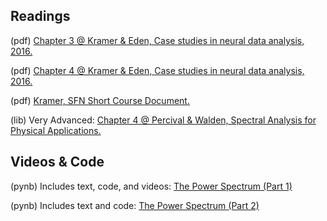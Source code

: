 ## Readings

(pdf) 	[Chapter 3 @ Kramer & Eden, Case studies in neural data analysis, 2016.](/Readings/Kramer_Eden_Chapter_03.pdf)

(pdf)   [Chapter 4 @ Kramer & Eden, Case studies in neural data analysis, 2016.](/Readings/Kramer_Eden_Chapter_04.pdf)

(pdf) 	[Kramer, SFN Short Course Document.](/Topic-5%20The%20power%20spectrum/Readings/Kramer_SFN_Short_Course.pdf)

(lib) 	Very Advanced: [Chapter 4 @ Percival & Walden, Spectral Analysis for Physical Applications.](https://www.cambridge.org/core/books/spectral-analysis-for-physical-applications/A9195239A8965A2C53D43EB2D1B80A33)

## Videos & Code

(pynb)  Includes text, code, and videos: [The Power Spectrum (Part 1)](https://mark-kramer.github.io/Case-Studies-Python/03.html)

(pynb)  Includes text and code: [The Power Spectrum (Part 2)](https://mark-kramer.github.io/Case-Studies-Python/04.html)
